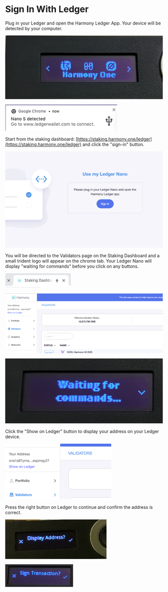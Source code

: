 # Sign In With Ledger

Plug in your Ledger and open the Harmony Ledger App. Your device will be detected by your computer.

![](<../../../../../../.gitbook/assets/image (71).png>)

![](<../../../../../../.gitbook/assets/image (55).png>)

Start from the staking dashboard: [https://staking.harmony.one/ledger](https://staking.harmony.one/ledger)  and click the "sign-in" button.

![](<../../../../../../.gitbook/assets/image (54).png>)

You will be directed to the Validators page on the Staking Dashboard and a small trident logo will appear on the chrome tab. Your Ledger Nano will display "waiting for commands" before you click on any buttons.

![](<../../../../../../.gitbook/assets/image (59) (1).png>)

![](<../../../../../../.gitbook/assets/image (73).png>)

![](<../../../../../../.gitbook/assets/image (74).png>)

Click the "Show on Ledger" button to display your address on your Ledger device.

![](<../../../../../../.gitbook/assets/image (75).png>)

Press the right button on Ledger to continue and confirm the address is correct.

![](<../../../../../../.gitbook/assets/image (79).png>)

![](<../../../../../../.gitbook/assets/image (80).png>)
